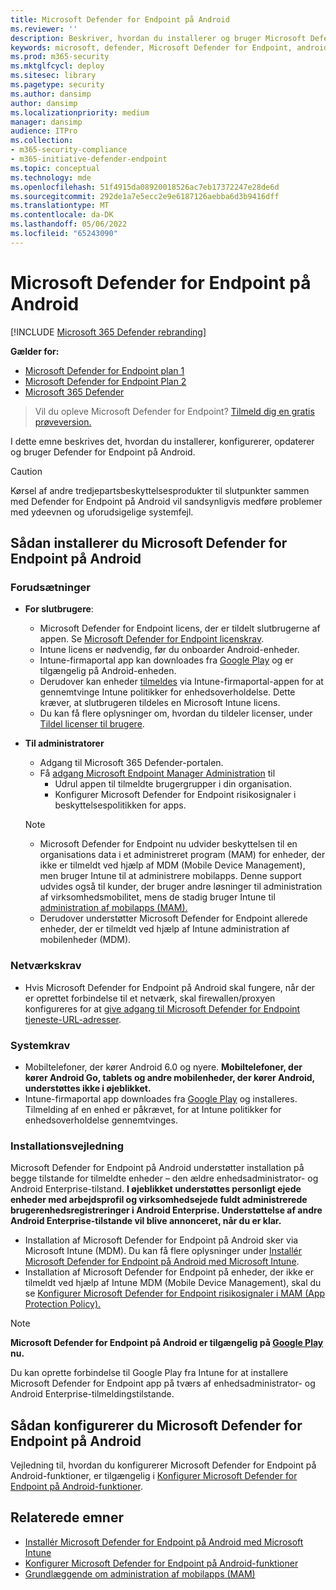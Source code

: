 ```yaml
---
title: Microsoft Defender for Endpoint på Android
ms.reviewer: ''
description: Beskriver, hvordan du installerer og bruger Microsoft Defender for Endpoint på Android
keywords: microsoft, defender, Microsoft Defender for Endpoint, android, installation, installere, afinstallation, intune
ms.prod: m365-security
ms.mktglfcycl: deploy
ms.sitesec: library
ms.pagetype: security
ms.author: dansimp
author: dansimp
ms.localizationpriority: medium
manager: dansimp
audience: ITPro
ms.collection:
- m365-security-compliance
- m365-initiative-defender-endpoint
ms.topic: conceptual
ms.technology: mde
ms.openlocfilehash: 51f4915da08920018526ac7eb17372247e28de6d
ms.sourcegitcommit: 292de1a7e5ecc2e9e6187126aebba6d3b9416dff
ms.translationtype: MT
ms.contentlocale: da-DK
ms.lasthandoff: 05/06/2022
ms.locfileid: "65243090"
---
```

# <a name="microsoft-defender-for-endpoint-on-android"></a>Microsoft Defender for Endpoint på Android

[!INCLUDE [Microsoft 365 Defender rebranding](../../includes/microsoft-defender.md)]

**Gælder for:**
- [Microsoft Defender for Endpoint plan 1](https://go.microsoft.com/fwlink/p/?linkid=2154037)
- [Microsoft Defender for Endpoint Plan 2](https://go.microsoft.com/fwlink/p/?linkid=2154037)
- [Microsoft 365 Defender](https://go.microsoft.com/fwlink/?linkid=2118804)

> Vil du opleve Microsoft Defender for Endpoint? [Tilmeld dig en gratis prøveversion.](https://signup.microsoft.com/create-account/signup?products=7f379fee-c4f9-4278-b0a1-e4c8c2fcdf7e&ru=https://aka.ms/MDEp2OpenTrial?ocid=docs-wdatp-exposedapis-abovefoldlink)

I dette emne beskrives det, hvordan du installerer, konfigurerer, opdaterer og bruger Defender for Endpoint på Android.

> [!CAUTION]
> Kørsel af andre tredjepartsbeskyttelsesprodukter til slutpunkter sammen med Defender for Endpoint på Android vil sandsynligvis medføre problemer med ydeevnen og uforudsigelige systemfejl.

## <a name="how-to-install-microsoft-defender-for-endpoint-on-android"></a>Sådan installerer du Microsoft Defender for Endpoint på Android

### <a name="prerequisites"></a>Forudsætninger

- **For slutbrugere**:
  - Microsoft Defender for Endpoint licens, der er tildelt slutbrugerne af appen. Se [Microsoft Defender for Endpoint licenskrav](/microsoft-365/security/defender-endpoint/minimum-requirements#licensing-requirements).
  - Intune licens er nødvendig, før du onboarder Android-enheder.
  - Intune-firmaportal app kan downloades fra [Google Play](https://play.google.com/store/apps/details?id=com.microsoft.windowsintune.companyportal) og er tilgængelig på Android-enheden.
  - Derudover kan enheder [tilmeldes](/mem/intune/user-help/enroll-device-android-company-portal) via Intune-firmaportal-appen for at gennemtvinge Intune politikker for enhedsoverholdelse. Dette kræver, at slutbrugeren tildeles en Microsoft Intune licens.
  - Du kan få flere oplysninger om, hvordan du tildeler licenser, under [Tildel licenser til brugere](/azure/active-directory/users-groups-roles/licensing-groups-assign).

- **Til administratorer**
   - Adgang til Microsoft 365 Defender-portalen.
   - Få [adgang Microsoft Endpoint Manager Administration](https://go.microsoft.com/fwlink/?linkid=2109431) til
       - Udrul appen til tilmeldte brugergrupper i din organisation.
       - Konfigurer Microsoft Defender for Endpoint risikosignaler i beskyttelsespolitikken for apps.
  
    > [!NOTE]
    > - Microsoft Defender for Endpoint nu udvider beskyttelsen til en organisations data i et administreret program (MAM) for enheder, der ikke er tilmeldt ved hjælp af MDM (Mobile Device Management), men bruger Intune til at administrere mobilapps. Denne support udvides også til kunder, der bruger andre løsninger til administration af virksomhedsmobilitet, mens de stadig bruger Intune til [administration af mobilapps (MAM).](/mem/intune/apps/mam-faq)
    > - Derudover understøtter Microsoft Defender for Endpoint allerede enheder, der er tilmeldt ved hjælp af Intune administration af mobilenheder (MDM).


### <a name="network-requirements"></a>Netværkskrav

- Hvis Microsoft Defender for Endpoint på Android skal fungere, når der er oprettet forbindelse til et netværk, skal firewallen/proxyen konfigureres for at [give adgang til Microsoft Defender for Endpoint tjeneste-URL-adresser](configure-proxy-internet.md#enable-access-to-microsoft-defender-for-endpoint-service-urls-in-the-proxy-server).

### <a name="system-requirements"></a>Systemkrav

- Mobiltelefoner, der kører Android 6.0 og nyere. **Mobiltelefoner, der kører Android Go, tablets og andre mobilenheder, der kører Android, understøttes ikke i øjeblikket.**
- Intune-firmaportal app downloades fra [Google Play](https://play.google.com/store/apps/details?id=com.microsoft.windowsintune.companyportal) og installeres. Tilmelding af en enhed er påkrævet, for at Intune politikker for enhedsoverholdelse gennemtvinges.

### <a name="installation-instructions"></a>Installationsvejledning

Microsoft Defender for Endpoint på Android understøtter installation på begge tilstande for tilmeldte enheder – den ældre enhedsadministrator- og Android Enterprise-tilstand. **I øjeblikket understøttes personligt ejede enheder med arbejdsprofil og virksomhedsejede fuldt administrerede brugerenhedsregistreringer i Android Enterprise. Understøttelse af andre Android Enterprise-tilstande vil blive annonceret, når du er klar.**

- Installation af Microsoft Defender for Endpoint på Android sker via Microsoft Intune (MDM). Du kan få flere oplysninger under [Installér Microsoft Defender for Endpoint på Android med Microsoft Intune](android-intune.md).
- Installation af Microsoft Defender for Endpoint på enheder, der ikke er tilmeldt ved hjælp af Intune MDM (Mobile Device Management), skal du se [Konfigurer Microsoft Defender for Endpoint risikosignaler i MAM (App Protection Policy).](android-configure-mam.md)

> [!NOTE]
> **Microsoft Defender for Endpoint på Android er tilgængelig på [Google Play](https://play.google.com/store/apps/details?id=com.microsoft.scmx) nu.**
>
> Du kan oprette forbindelse til Google Play fra Intune for at installere Microsoft Defender for Endpoint app på tværs af enhedsadministrator- og Android Enterprise-tilmeldingstilstande.

## <a name="how-to-configure-microsoft-defender-for-endpoint-on-android"></a>Sådan konfigurerer du Microsoft Defender for Endpoint på Android

Vejledning til, hvordan du konfigurerer Microsoft Defender for Endpoint på Android-funktioner, er tilgængelig i [Konfigurer Microsoft Defender for Endpoint på Android-funktioner](android-configure.md).

## <a name="related-topics"></a>Relaterede emner

- [Installér Microsoft Defender for Endpoint på Android med Microsoft Intune](android-intune.md)
- [Konfigurer Microsoft Defender for Endpoint på Android-funktioner](android-configure.md)
- [Grundlæggende om administration af mobilapps (MAM)](/mem/intune/apps/app-management#mobile-application-management-mam-basics)
